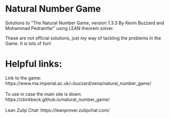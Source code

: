 # Natural Number Game
Solutions to "The Natural Number Game, version 1.3.3 By Kevin Buzzard and Mohammad Pedramfar" using LEAN theorem solver.

These are not official solutions, just my way of tackling the problems in the Game. It is lots of fun!

<h1>Helpful links:</h1>
Link to the game: https://www.ma.imperial.ac.uk/~buzzard/xena/natural_number_game/
<br><br>
To use in case the main site is down: https://cbirkbeck.github.io/natural_number_game/
<br><br>
Lean Zulip Chat: https://leanprover.zulipchat.com/
